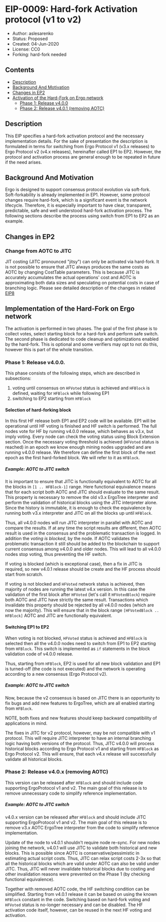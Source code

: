 # EIP-0009: Hard-fork Activation protocol (v1 to v2)

* Author: aslesarenko 
* Status: Proposed
* Created: 04-Jun-2020
* License: CC0
* Forking: hard-fork needed 

## Contents
- [Description](#description)
- [Background And Motivation](#background-and-motivation)
- [Changes in EP2](#changes-in-ep2)
- [Activation of the Hard-Fork on Ergo network](#implementation-of-the-hard-fork-on-ergo-network)
  - [Phase 1: Release v4.0.0](#phase-1-release-v400)
  - [Phase 2: Release v4.0.1 (removing AOTC)](#phase-2-release-v401-removing-aotc)

## Description 
This EIP specifies a hard-fork activation protocol and the necessary implementation
details. For the sake of presentation the description is formulated in terms for switching
from Ergo Protocol v1 (v3.x releases) to Ergo Protocol v2 (v4.x releases), hereinafter
called EP1 to EP2. However, the protocol and activation process are general enough to be
repeated in future if the need arises.

## Background And Motivation

Ergo is designed to support consensus protocol evolution via soft-fork. Soft-forkability
is already implemented in EP1. However, some protocol changes require hard-fork, which is
a significant event is the network lifecycle. Therefore, it is especially important to
have clear, transparent, predictable, safe and well understood hard-fork activation
process.
The following sections describe the process using switch from EP1 to EP2 as an example.

## Changes in EP2

### Change from AOTC to JITC
JIT costing (JITC pronounced "jitsy") can only be activated via hard-fork. It is not
possible to ensure that JITC always produces the same costs as AOTC by changing CostTable
parameters. This is because JITC is accurately accumulates the actual operations' cost and
AOTC is approximating both data sizes and speculating on potential costs in case of
branching logic. Please see detailed description of the changes in related [EIP8](eip-0008.md)

## Implementation of the Hard-Fork on Ergo network

The activation is performed in two phases. The goal of the first phase is to collect
votes, select starting block for a hard-fork and perform safe switch. The second phase is
dedicated to code cleanup and optimizations enabled by the hard-fork. This is optional
and some verifiers may opt to not do this, however this is part of the whole transition.

### Phase 1: Release v4.0.0.
This phase consists of the following steps, which are described in subsections:
1) voting until consensus on `HFVoted` status is achieved and `HFBlock` is defined,
waiting for `HFBlock` while following EP1
3) switching to EP2 starting from `HFBlock`

#### Selection of hard-forking block

In this first HF release both EP1 and EP2 code will be available. EP1 will be
operational until HF voting is finished and HF switch is performed. The full nodes vote
for HF by running v4.0.0 release, which behaves as v3.x, but imply voting. Every node can check the voting
status using Block Extension section. Once the necessary voting threshold is achieved
(`HFVoted` status is reached) in an epoch we know enough mining nodes upgraded and are running v4.0.0 release. 
We therefore can define the first block of the next epoch as the first hard-forked
block. We will refer to it as `HFBlock`.
  
##### Example: AOTC to JITC switch

It is important to ensure that JITC is functionally equivalent to AOTC for all the
blocks in `[1 .. HFBlock-1]` range. Here functional equivalence means that for each script
both AOTC and JITC should evaluate to the same result.
This property is necessary to remove the old v3.x ErgoTree interpreter and perform the
validation of historical blocks using the JITC interpreter alone. Since the history is
immutable, it is enough to check the equivalence by running both v3.x interpreter and
JITC on all the blocks up until `HFBlock`.

Thus, all v4.0.0 nodes will run JITC interpreter in parallel with AOTC and compare the
results. If at any time the script results are different, then AOTC result is used in
the consensus and the problematic transaction is logged. In addition the _voting
is blocked_, by the node. If AOTC validates the problematic transaction it still should
be added to the blockchain to support current consensus among v4.0.0 and older nodes. 
This will lead to all v4.0.0 nodes stop voting, thus preventing the HF switch. 

If voting is blocked (which is exceptional case), then a fix in JITC is required, so new
v4.0.1 release should be create and the HF process should start from scratch.

If voting is not blocked and `HFVoted` network status is achieved, then majority of
nodes are running the latest v4.x version. In this case the validation of the first block after
`HFVoted` (let's call it `HFVotedBlock`) require both AOTC and JITC have strictly the
same result. Transactions which invalidate this property should be rejected by all
v4.0.0 nodes (which are now the majority). This will ensure that in the block range
`[HFVotedBlock .. HFBlock]` AOTC and JITC are functionally equivalent.
   
  
#### Switching EP1 to EP2

When voting is not blocked, `HFVoted` status is achieved and `HFBlock` is selected then
all the v4.0.0 nodes need to switch from EP1 to EP2 starting from `HFBlock`.
This switch is implemented as `if` statements in the block validation code of v4.0.0
release.

Thus, starting from `HFBlock`, EP2 is used for all new block validation and EP1 is
turned-off (the code is not executed) and the network is operating according to a new
consensus (Ergo Protocol v2).
  
##### Example: AOTC to JITC switch
Now, because the v2 consensus is based on JITC there is an opportunity to fix bugs and
add new features to ErgoTree, which are all enabled starting from `HFBlock`. 

NOTE, both fixes and new features should keep backward compatibility of applications in
mind.

The fixes in JITC for v2 protocol, however, may be not compatible with v1 protocol. 
This will require JITC interpreter to have an internal branching logic having both
versions of the protocol. Thus, JITC v4.0.0 will process historical blocks according to
Ergo Protocol v1 and starting from `HFBlock` as Ergo Protocol v2. This will ensure, that
each v4.x release will successfully validate all historical blocks.
  
### Phase 2: Release v4.0.x (removing AOTC)

This version can be released after `HFBlock` and should include code supporting
ErgoProtocol v1 and v2. The main goal of this release is to remove unnecessary code to
simplify reference implementation.

##### Example: AOTC to JITC switch 

v4.0.x version can be released after `HFBlock` and should include JITC supporting
ErgoProtocol v1 and v2. The main goal of this release is to remove  v3.x AOTC ErgoTree
interpreter from the code to simplify reference implementation.

Update of the node to v4.0.1 shouldn't require node re-sync. For new nodes joining the
network, v4.0.1 will use JITC to validate both historical and new blocks. This is
possible since AOTC is conservative/pessimistic in estimating actual script costs. Thus,
JITC can relax script costs 2-3x so that all the historical blocks which are valid under
AOTC can also be valid under JITC. Thus, JITC will never invalidate historical blocks
due to costing and other invalidation reasons were prevented on the Phase 1 (by checking
functional equivalence).

Together with removed AOTC code, the HF switching condition can be simplified. Starting
from v4.0.1 release it can be based on using the known `HFBlock` constant in the code.
Switching based on hard-fork voting and `HFVoted` status is no-longer necessary and can
be disabled. The HF activation code itself, however, can be reused in the next HF voting
and activation.


